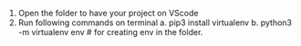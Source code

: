 1. Open the folder to have your project on VScode
2. Run following commands on terminal
  a. pip3 install virtualenv
  b. python3 -m virtualenv env # for creating env in the folder.
